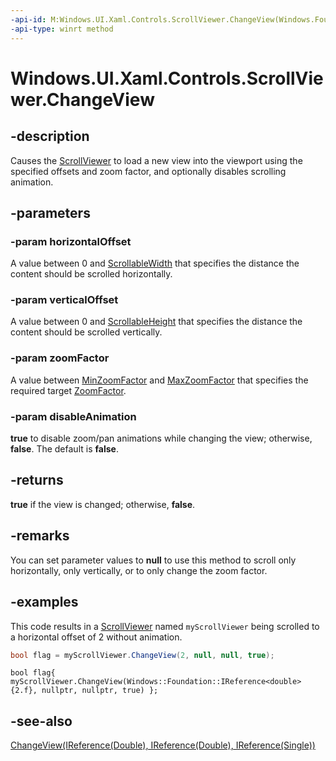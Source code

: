 ```yaml
---
-api-id: M:Windows.UI.Xaml.Controls.ScrollViewer.ChangeView(Windows.Foundation.IReference{System.Double},Windows.Foundation.IReference{System.Double},Windows.Foundation.IReference{System.Single},System.Boolean)
-api-type: winrt method
---
```


<!-- Method syntax
public bool ChangeView(Windows.Foundation.IReference<System.Double> horizontalOffset, Windows.Foundation.IReference<System.Double> verticalOffset, Windows.Foundation.IReference<System.Single> zoomFactor, System.Boolean disableAnimation)
-->

# Windows.UI.Xaml.Controls.ScrollViewer.ChangeView

## -description
Causes the [ScrollViewer](scrollviewer.md) to load a new view into the viewport using the specified offsets and zoom factor, and optionally disables scrolling animation.

## -parameters
### -param horizontalOffset
A value between 0 and [ScrollableWidth](scrollviewer_scrollablewidth.md) that specifies the distance the content should be scrolled horizontally.

### -param verticalOffset
A value between 0 and [ScrollableHeight](scrollviewer_scrollableheight.md) that specifies the distance the content should be scrolled vertically.

### -param zoomFactor
A value between [MinZoomFactor](scrollviewer_minzoomfactor.md) and [MaxZoomFactor](scrollviewer_maxzoomfactor.md) that specifies the required target [ZoomFactor](scrollviewer_maxzoomfactor.md).

### -param disableAnimation
**true** to disable zoom/pan animations while changing the view; otherwise, **false**. The default is **false**.

## -returns
**true** if the view is changed; otherwise, **false**.

## -remarks
You can set parameter values to **null** to use this method to scroll only horizontally, only vertically, or to only change the zoom factor.

## -examples
This code results in a [ScrollViewer](scrollviewer.md) named `myScrollViewer` being scrolled to a horizontal offset of 2 without animation.

```csharp
bool flag = myScrollViewer.ChangeView(2, null, null, true); 
```

```cppwinrt
bool flag{ myScrollViewer.ChangeView(Windows::Foundation::IReference<double>{2.f}, nullptr, nullptr, true) };
```

## -see-also
[ChangeView(IReference(Double), IReference(Double), IReference(Single))](scrollviewer_changeview_1425504772.md)